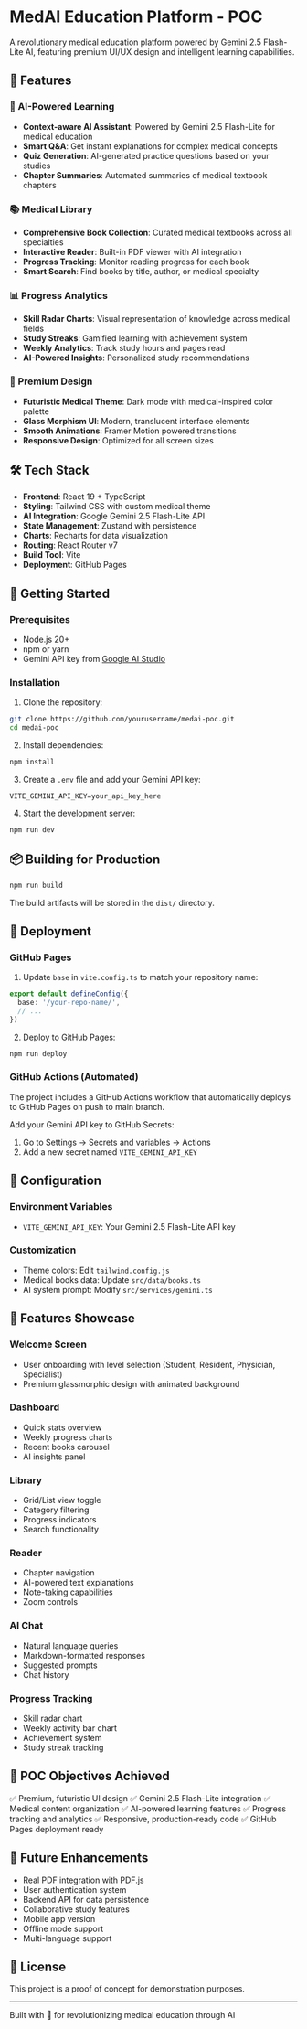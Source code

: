 # MedAI Education Platform - POC

A revolutionary medical education platform powered by Gemini 2.5 Flash-Lite AI, featuring premium UI/UX design and intelligent learning capabilities.

## 🚀 Features

### 🧠 AI-Powered Learning
- **Context-aware AI Assistant**: Powered by Gemini 2.5 Flash-Lite for medical education
- **Smart Q&A**: Get instant explanations for complex medical concepts
- **Quiz Generation**: AI-generated practice questions based on your studies
- **Chapter Summaries**: Automated summaries of medical textbook chapters

### 📚 Medical Library
- **Comprehensive Book Collection**: Curated medical textbooks across all specialties
- **Interactive Reader**: Built-in PDF viewer with AI integration
- **Progress Tracking**: Monitor reading progress for each book
- **Smart Search**: Find books by title, author, or medical specialty

### 📊 Progress Analytics
- **Skill Radar Charts**: Visual representation of knowledge across medical fields
- **Study Streaks**: Gamified learning with achievement system
- **Weekly Analytics**: Track study hours and pages read
- **AI-Powered Insights**: Personalized study recommendations

### 🎨 Premium Design
- **Futuristic Medical Theme**: Dark mode with medical-inspired color palette
- **Glass Morphism UI**: Modern, translucent interface elements
- **Smooth Animations**: Framer Motion powered transitions
- **Responsive Design**: Optimized for all screen sizes

## 🛠️ Tech Stack

- **Frontend**: React 19 + TypeScript
- **Styling**: Tailwind CSS with custom medical theme
- **AI Integration**: Google Gemini 2.5 Flash-Lite API
- **State Management**: Zustand with persistence
- **Charts**: Recharts for data visualization
- **Routing**: React Router v7
- **Build Tool**: Vite
- **Deployment**: GitHub Pages

## 🚀 Getting Started

### Prerequisites
- Node.js 20+
- npm or yarn
- Gemini API key from [Google AI Studio](https://aistudio.google.com/)

### Installation

1. Clone the repository:
```bash
git clone https://github.com/yourusername/medai-poc.git
cd medai-poc
```

2. Install dependencies:
```bash
npm install
```

3. Create a `.env` file and add your Gemini API key:
```env
VITE_GEMINI_API_KEY=your_api_key_here
```

4. Start the development server:
```bash
npm run dev
```

## 📦 Building for Production

```bash
npm run build
```

The build artifacts will be stored in the `dist/` directory.

## 🚀 Deployment

### GitHub Pages

1. Update `base` in `vite.config.ts` to match your repository name:
```ts
export default defineConfig({
  base: '/your-repo-name/',
  // ...
})
```

2. Deploy to GitHub Pages:
```bash
npm run deploy
```

### GitHub Actions (Automated)

The project includes a GitHub Actions workflow that automatically deploys to GitHub Pages on push to main branch.

Add your Gemini API key to GitHub Secrets:
1. Go to Settings → Secrets and variables → Actions
2. Add a new secret named `VITE_GEMINI_API_KEY`

## 🔧 Configuration

### Environment Variables
- `VITE_GEMINI_API_KEY`: Your Gemini 2.5 Flash-Lite API key

### Customization
- Theme colors: Edit `tailwind.config.js`
- Medical books data: Update `src/data/books.ts`
- AI system prompt: Modify `src/services/gemini.ts`

## 📱 Features Showcase

### Welcome Screen
- User onboarding with level selection (Student, Resident, Physician, Specialist)
- Premium glassmorphic design with animated background

### Dashboard
- Quick stats overview
- Weekly progress charts
- Recent books carousel
- AI insights panel

### Library
- Grid/List view toggle
- Category filtering
- Progress indicators
- Search functionality

### Reader
- Chapter navigation
- AI-powered text explanations
- Note-taking capabilities
- Zoom controls

### AI Chat
- Natural language queries
- Markdown-formatted responses
- Suggested prompts
- Chat history

### Progress Tracking
- Skill radar chart
- Weekly activity bar chart
- Achievement system
- Study streak tracking

## 🎯 POC Objectives Achieved

✅ Premium, futuristic UI design
✅ Gemini 2.5 Flash-Lite integration
✅ Medical content organization
✅ AI-powered learning features
✅ Progress tracking and analytics
✅ Responsive, production-ready code
✅ GitHub Pages deployment ready

## 🔮 Future Enhancements

- Real PDF integration with PDF.js
- User authentication system
- Backend API for data persistence
- Collaborative study features
- Mobile app version
- Offline mode support
- Multi-language support

## 📄 License

This project is a proof of concept for demonstration purposes.

---

Built with 💙 for revolutionizing medical education through AI